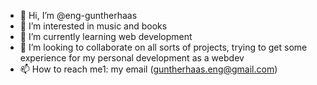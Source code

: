 - 👋 Hi, I’m @eng-guntherhaas
- 👀 I’m interested in music and books
- 🌱 I’m currently learning web development
- 💞️ I’m looking to collaborate on all sorts of projects, trying to get some experience for my personal development as a webdev
- 📫 How to reach me1: my email (guntherhaas.eng@gmail.com)

<!---
eng-guntherhaas/eng-guntherhaas is a ✨ special ✨ repository because its `README.md` (this file) appears on your GitHub profile.
You can click the Preview link to take a look at your changes.
--->

